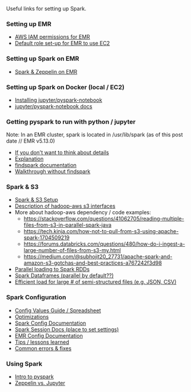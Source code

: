 Useful links for setting up Spark.

### Setting up EMR
* [AWS IAM permissions for EMR](https://docs.aws.amazon.com/emr/latest/ReleaseGuide/emr-spark-launch.html)
* [Default role set-up for EMR to use EC2](https://docs.aws.amazon.com/emr/latest/ManagementGuide/emr-iam-roles-defaultroles.html)

### Setting up Spark on EMR
* [Spark & Zeppelin on EMR](https://dziganto.github.io/amazon%20emr/apache%20spark/apache%20zeppelin/big%20data/From-Zero-to-Spark-Cluster-in-Under-Ten-Minutes/)

### Setting up Spark on Docker (local / EC2)
* [Installing jupyter/pyspark-notebook](http://maxmelnick.com/2016/06/04/spark-docker.html)
* [jupyter/pyspark-notebook docs](https://github.com/jupyter/docker-stacks/tree/master/pyspark-notebook)

### Getting pyspark to run with python / jupyter
Note: In an EMR cluster, spark is located in /usr/lib/spark (as of this post date // EMR v5.13.0)
* [If you don't want to think about details](https://blog.sicara.com/get-started-pyspark-jupyter-guide-tutorial-ae2fe84f594f)
* [Explanation](https://stackoverflow.com/questions/23256536/importing-pyspark-in-python-shell/#47896850)
* [findspark documentation](https://github.com/minrk/findspark)
* [Walkthrough without findspark](https://mapr.com/blog/configure-jupyter-spark-python/)

### Spark & S3
* [Spark & S3 Setup](https://sparkour.urizone.net/recipes/using-s3/)
* [Description of hadoop-aws s3 interfaces](https://wiki.apache.org/hadoop/AmazonS3)
* More about hadoop-aws dependency / code examples:
  * https://stackoverflow.com/questions/41062705/reading-multiple-files-from-s3-in-parallel-spark-java
  * https://tech.kinja.com/how-not-to-pull-from-s3-using-apache-spark-1704509219
  * https://forums.databricks.com/questions/480/how-do-i-ingest-a-large-number-of-files-from-s3-my.html
  * https://medium.com/@subhojit20_27731/apache-spark-and-amazon-s3-gotchas-and-best-practices-a767242f3d98
* [Parallel loading to Spark RDDs](https://stackoverflow.com/questions/41062705/reading-multiple-files-from-s3-in-parallel-spark-java)
* [Spark Dataframes (parallel by default??)](https://spark.apache.org/docs/latest/sql-programming-guide.html)
* [Efficient load for large # of semi-structured files (e.g. JSON, CSV)](https://szczeles.github.io/Reading-JSON-CSV-and-XML-files-efficiently-in-Apache-Spark/)

### Spark Configuration
* [Config Values Guide / Spreadsheet](http://c2fo.io/c2fo/spark/aws/emr/2016/07/06/apache-spark-config-cheatsheet/)
* [Optimizations](https://discourse.snowplowanalytics.com/t/learnings-from-using-the-new-spark-emr-jobs/1260)
* [Spark Config Documentation](https://spark.apache.org/docs/2.2.0/configuration.html#available-properties)
* [Spark Session Docs (place to set settings)](https://spark.apache.org/docs/2.2.0/api/python/pyspark.sql.html#pyspark.sql.SparkSession)
* [EMR Config Documentation](https://docs.aws.amazon.com/emr/latest/ReleaseGuide/emr-spark-configure.html)
* [Tips / lessons learned](https://dlab.epfl.ch/2017-09-30-what-i-learned-from-processing-big-data-with-spark/)
* [Common errors & fixes](https://www.indix.com/blog/engineering/lessons-from-using-spark-to-process-large-amounts-of-data-part-i/)

### Using Spark
* [Intro to pyspark](https://www.datacamp.com/community/tutorials/apache-spark-python)
* [Zeppelin vs. Jupyter](https://dwhsys.com/2017/03/25/apache-zeppelin-vs-jupyter-notebook/)
